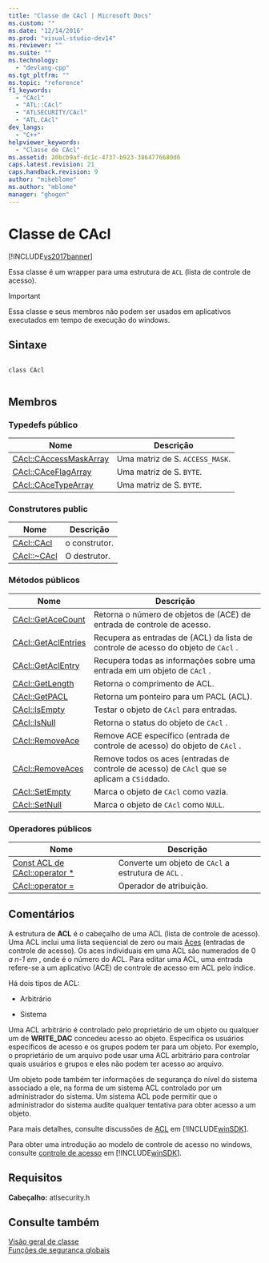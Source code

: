 ```yaml
---
title: "Classe de CAcl | Microsoft Docs"
ms.custom: ""
ms.date: "12/14/2016"
ms.prod: "visual-studio-dev14"
ms.reviewer: ""
ms.suite: ""
ms.technology: 
  - "devlang-cpp"
ms.tgt_pltfrm: ""
ms.topic: "reference"
f1_keywords: 
  - "CAcl"
  - "ATL::CAcl"
  - "ATLSECURITY/CAcl"
  - "ATL.CAcl"
dev_langs: 
  - "C++"
helpviewer_keywords: 
  - "Classe de CAcl"
ms.assetid: 20bcb9af-dc1c-4737-b923-3864776680d6
caps.latest.revision: 21
caps.handback.revision: 9
author: "mikeblome"
ms.author: "mblome"
manager: "ghogen"
---
```

# Classe de CAcl
[!INCLUDE[vs2017banner](../../assembler/inline/includes/vs2017banner.md)]

Essa classe é um wrapper para uma estrutura de `ACL` \(lista de controle de acesso\).  
  
> [!IMPORTANT]
>  Essa classe e seus membros não podem ser usados em aplicativos executados em tempo de execução do windows.  
  
## Sintaxe  
  
```  
  
class CAcl  
  
```  
  
## Membros  
  
### Typedefs público  
  
|Nome|Descrição|  
|----------|---------------|  
|[CAcl::CAccessMaskArray](../Topic/CAcl::CAccessMaskArray.md)|Uma matriz de S. `ACCESS_MASK`.|  
|[CAcl::CAceFlagArray](../Topic/CAcl::CAceFlagArray.md)|Uma matriz de S. `BYTE`.|  
|[CAcl::CAceTypeArray](../Topic/CAcl::CAceTypeArray.md)|Uma matriz de S. `BYTE`.|  
  
### Construtores public  
  
|Nome|Descrição|  
|----------|---------------|  
|[CAcl::CAcl](../Topic/CAcl::CAcl.md)|o construtor.|  
|[CAcl::~CAcl](../Topic/CAcl::~CAcl.md)|O destrutor.|  
  
### Métodos públicos  
  
|Nome|Descrição|  
|----------|---------------|  
|[CAcl::GetAceCount](../Topic/CAcl::GetAceCount.md)|Retorna o número de objetos de \(ACE\) de entrada de controle de acesso.|  
|[CAcl::GetAclEntries](../Topic/CAcl::GetAclEntries.md)|Recupera as entradas de \(ACL\) da lista de controle de acesso do objeto de `CAcl` .|  
|[CAcl::GetAclEntry](../Topic/CAcl::GetAclEntry.md)|Recupera todas as informações sobre uma entrada em um objeto de `CAcl` .|  
|[CAcl::GetLength](../Topic/CAcl::GetLength.md)|Retorna o comprimento de ACL.|  
|[CAcl::GetPACL](../Topic/CAcl::GetPACL.md)|Retorna um ponteiro para um PACL \(ACL\).|  
|[CAcl::IsEmpty](../Topic/CAcl::IsEmpty.md)|Testar o objeto de `CAcl` para entradas.|  
|[CAcl::IsNull](../Topic/CAcl::IsNull.md)|Retorna o status do objeto de `CAcl` .|  
|[CAcl::RemoveAce](../Topic/CAcl::RemoveAce.md)|Remove ACE específico \(entrada de controle de acesso\) do objeto de `CAcl` .|  
|[CAcl::RemoveAces](../Topic/CAcl::RemoveAces.md)|Remove todos os aces \(entradas de controle de acesso\) de `CAcl` que se aplicam a `CSid`dado.|  
|[CAcl::SetEmpty](../Topic/CAcl::SetEmpty.md)|Marca o objeto de `CAcl` como vazia.|  
|[CAcl::SetNull](../Topic/CAcl::SetNull.md)|Marca o objeto de `CAcl` como `NULL`.|  
  
### Operadores públicos  
  
|Nome|Descrição|  
|----------|---------------|  
|[Const ACL de CAcl::operator \*](../Topic/CAcl::operator%20const%20ACL%20*.md)|Converte um objeto de `CAcl` a estrutura de `ACL` .|  
|[CAcl::operator \=](../Topic/CAcl::operator%20=.md)|Operador de atribuição.|  
  
## Comentários  
 A estrutura de **ACL** é o cabeçalho de uma ACL \(lista de controle de acesso\).  Uma ACL inclui uma lista seqüencial de zero ou mais [Aces](http://msdn.microsoft.com/library/windows/desktop/aa374868) \(entradas de controle de acesso\).  Os aces individuais em uma ACL são numerados de 0 *a n\-1* *em* , onde é o número do ACL.  Para editar uma ACL, uma entrada refere\-se a um aplicativo \(ACE\) de controle de acesso em ACL pelo índice.  
  
 Há dois tipos de ACL:  
  
-   Arbitrário  
  
-   Sistema  
  
 Uma ACL arbitrário é controlado pelo proprietário de um objeto ou qualquer um de **WRITE\_DAC** concedeu acesso ao objeto.  Especifica os usuários específicos de acesso e os grupos podem ter para um objeto.  Por exemplo, o proprietário de um arquivo pode usar uma ACL arbitrário para controlar quais usuários e grupos e eles não podem ter acesso ao arquivo.  
  
 Um objeto pode também ter informações de segurança do nível do sistema associado a ele, na forma de um sistema ACL controlado por um administrador do sistema.  Um sistema ACL pode permitir que o administrador do sistema audite qualquer tentativa para obter acesso a um objeto.  
  
 Para mais detalhes, consulte discussões de [ACL](http://msdn.microsoft.com/library/windows/desktop/aa374872) em [!INCLUDE[winSDK](../../atl/includes/winsdk_md.md)].  
  
 Para obter uma introdução ao modelo de controle de acesso no windows, consulte [controle de acesso](http://msdn.microsoft.com/library/windows/desktop/aa374860) em [!INCLUDE[winSDK](../../atl/includes/winsdk_md.md)].  
  
## Requisitos  
 **Cabeçalho:** atlsecurity.h  
  
## Consulte também  
 [Visão geral de classe](../../atl/atl-class-overview.md)   
 [Funções de segurança globais](../../atl/reference/security-global-functions.md)